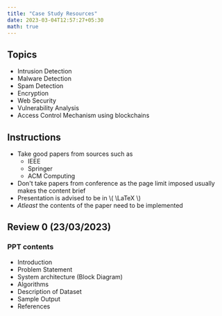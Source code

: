 ```yaml
---
title: "Case Study Resources"
date: 2023-03-04T12:57:27+05:30
math: true
---
```


## Topics

- Intrusion Detection
- Malware Detection
- Spam Detection
- Encryption
- Web Security
- Vulnerability Analysis
- Access Control Mechanism using blockchains

## Instructions

- Take good papers from sources such as
    - IEEE
    - Springer
    - ACM Computing
- Don't take papers from conference as the page limit imposed usually makes the
content brief
- Presentation is advised to be in \\( \LaTeX \\)
- _Atleast_ the contents of the paper need to be implemented

## Review 0 (23/03/2023)

### PPT contents

- Introduction
- Problem Statement
- System architecture (Block Diagram)
- Algorithms
- Description of Dataset
- Sample Output
- References

